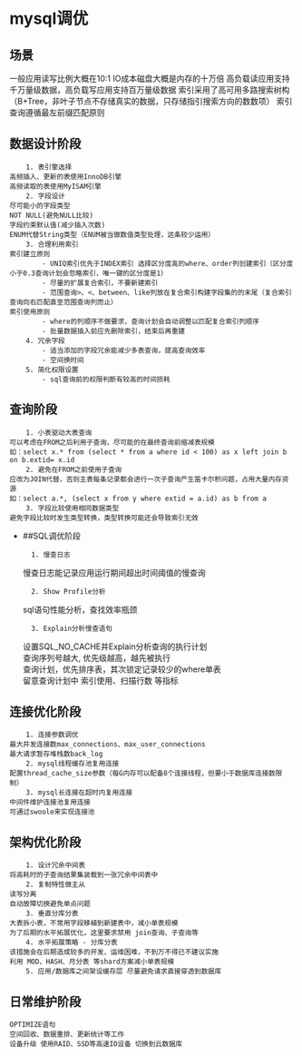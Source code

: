 # mysql调优
## 场景
  一般应用读写比例大概在10:1
  IO成本磁盘大概是内存的十万倍
  高负载读应用支持千万量级数据，高负载写应用支持百万量级数据
  索引采用了高可用多路搜索树构（B+Tree，非叶子节点不存储真实的数据，只存储指引搜索方向的数数项）
  索引查询遵循最左前缀匹配原则

## 数据设计阶段
		1. 表引擎选择  
    高频插入、更新的表使用InnoDB引擎  
    高频读取的表使用MyISAM引擎  
		2. 字段设计  
    尽可能小的字段类型  
    NOT NULL(避免NULL比较)  
    字段约束默认值(减少插入次数)  
    ENUM代替String类型（ENUM被当做数值类型处理，这条较少运用）
		3. 合理利用索引  
    索引建立原则
			- UNIQ索引优先于INDEX索引 选择区分度高的where、order列创建索引（区分度小于0.3查询计划会忽略索引，唯一键的区分度是1）
			- 尽量的扩展复合索引，不要新建索引  
			- 范围查询>、<、between、like列放在复合索引构建字段集的的末尾（复合索引查询向右匹配直至范围查询列而止）
    索引使用原则
			- where的列顺序不做要求，查询计划会自动调整以匹配复合索引列顺序  
			- 批量数据插入前应先删除索引，结束后再重建
		4. 冗余字段  
			- 适当添加的字段冗余能减少多表查询，提高查询效率
			- 空间换时间
		5. 简化权限设置  
			- sql查询前的权限判断有较高的时间损耗

## 查询阶段
		1. 小表驱动大表查询  
    可以考虑在FROM之后利用子查询，尽可能的在最终查询前缩减表规模  
    如：select x.* from (select * from a where id < 100) as x left join b on b.extid= x.id
		2. 避免在FROM之前使用子查询  
    应改为JOIN代替，否则主表每条记录都会进行一次子查询产生笛卡尔积问题，占用大量内存资源  
    如：select a.*, (select x from y where extid = a.id) as b from a
		3. 字段比较使用相同数据类型  
    避免字段比较时发生类型转换，类型转换可能还会导致索引无效
* ##SQL调优阶段

		1. 慢查日志  
    慢查日志能记录应用运行期间超出时间阈值的慢查询

		2. Show Profile分析  
    sql语句性能分析，查找效率瓶颈

		3. Explain分析慢查语句  
    设置SQL_NO_CACHE并Explain分析查询的执行计划  
    查询序列号越大, 优先级越高，越先被执行  
    查询计划，优先排序表，其次锁定记录较少的where单表  
    留意查询计划中 索引使用、扫描行数 等指标

## 连接优化阶段
		1. 连接参数调优  
    最大并发连接数max_connections、max_user_connections  
    最大请求暂存堆栈数back_log  
		2. mysql线程缓存池复用连接  
    配置thread_cache_size参数（每G内存可以配备8个连接线程，但要小于数据库连接数限制）
		3. mysql长连接在超时内复用连接  
    中间件维护连接池复用连接  
    可通过swoole来实现连接池  

## 架构优化阶段
		1. 设计冗余中间表  
    将高耗时的子查询结果集装载到一张冗余中间表中
		2. 复制特性做主从  
    读写分离  
    自动故障切换避免单点问题  
		3. 垂直分库分表  
    大表拆小表，不常用字段移植到新建表中，减小单表规模  
    为了后期的水平拓展优化，这里要求禁用 join查询、子查询等  
		4. 水平拓展策略 - 分库分表  
    该措施会在后期造成较多的开发、运维困难，不到万不得已不建议实施  
    利用 MOD、HASH、月分表 等shard方案减小单表规模  
		5. 应用/数据库之间架设缓存层 尽量避免请求直接穿透到数据库

## 日常维护阶段
    OPTIMIZE语句  
    空间回收、数据重排、更新统计等工作  
    设备升级 使用RAID、SSD等高速IO设备 切换到云数据库